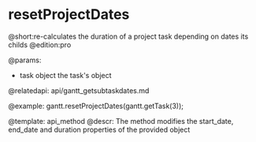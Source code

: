 resetProjectDates
=============
@short:re-calculates the duration of a project task depending on dates its childs
@edition:pro

@params:
- task	object		the task's object


@relatedapi: 
	api/gantt_getsubtaskdates.md

@example:
gantt.resetProjectDates(gantt.getTask(3));

@template:	api_method
@descr:
The method modifies the start_date, end_date and duration properties of the provided object


